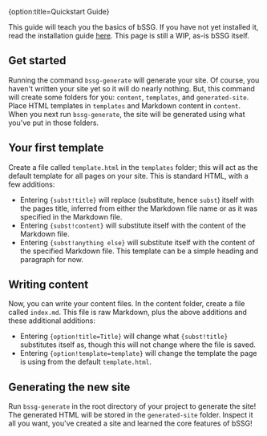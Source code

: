 {option:title=Quickstart Guide}

This guide will teach you the basics of bSSG. If you have not yet installed it, read the installation guide [here](https://bevan0.github.io/bSSG/install). This page is still a WIP, as-is bSSG itself.

## Get started
Running the command `bssg-generate` will generate your site. Of course, you haven't written your site yet so it will do nearly nothing. But, this command will create some folders for you: `content`, `templates`, and `generated-site`. Place HTML templates in `templates` and Markdown content in `content`. When you next run `bssg-generate`, the site will be generated using what you've put in those folders.

## Your first template
Create a file called `template.html` in the `templates` folder; this will act as the default template for all pages on your site. This is standard HTML, with a few additions:
* Entering `{subst!title}` will replace (substitute, hence `subst`) itself with the pages title, inferred from either the Markdown file name or as it was specified in the Markdown file.
* Entering `{subst!content}` will substitute itself with the content of the Markdown file.
* Entering `{subst!anything else}` will substitute itself with the content of the specified Markdown file.
This template can be a simple heading and paragraph for now.

## Writing content
Now, you can write your content files. In the content folder, create a file called `index.md`. This file is raw Markdown, plus the above additions and these additional additions:
* Entering `{option!title=Title}` will change what `{subst!title}` substitutes itself as, though this will not change where the file is saved.
* Entering `{option!template=template}` will change the template the page is using from the default `template.html`.

## Generating the new site
Run `bssg-generate` in the root directory of your project to generate the site! The generated HTML will be stored in the `generated-site` folder. Inspect it all you want, you've created a site and learned the core features of bSSG!